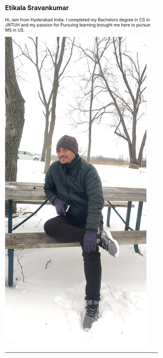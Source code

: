 ## Etikala Sravankumar
Hi, iam from Hyderabad India. I completed my Bachelors degree in CS in JNTUH and my passion for Pursuing learning brought me here to pursue MS in US.

![Sravan](/Sravan.jpg)
*************************************************************************